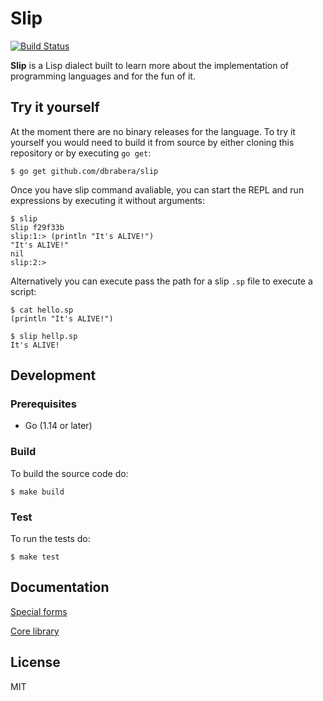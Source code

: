 # Slip

[![Build Status](https://travis-ci.org/dbrabera/slip.svg?branch=master)](https://travis-ci.org/dbrabera/slip)

**Slip** is a Lisp dialect built to learn more about the implementation of programming languages and for the fun of it.

## Try it yourself

At the moment there are no binary releases for the language. To try it yourself you would need to build it from source by either cloning this repository or by executing `go get`:

```
$ go get github.com/dbrabera/slip
```

Once you have slip command avaliable, you can start the REPL and run expressions by executing it without arguments:

```
$ slip
Slip f29f33b
slip:1:> (println "It's ALIVE!")
"It's ALIVE!"
nil
slip:2:>
```

Alternatively you can execute pass the path for a slip `.sp` file to execute a script:

```
$ cat hello.sp
(println "It's ALIVE!")
```

```
$ slip hellp.sp
It's ALIVE!
```

## Development

### Prerequisites

- Go (1.14 or later)

### Build

To build the source code do:

```
$ make build
```

### Test

To run the tests do:

```
$ make test
```

## Documentation

[Special forms](https://github.com/dbrabera/slip/blob/master/docs/forms.md)

[Core library](https://github.com/dbrabera/slip/blob/master/docs/core.md)

## License

MIT
